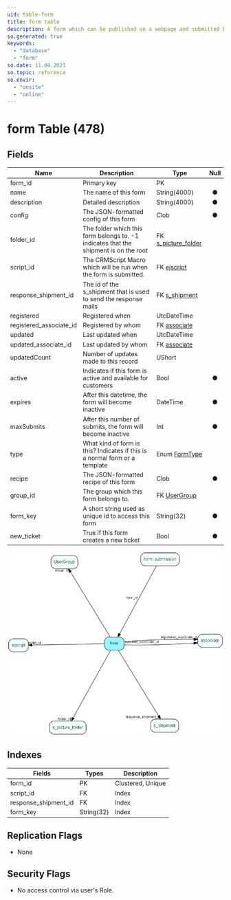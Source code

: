 ```yaml
---
uid: table-form
title: form table
description: A form which can be published on a webpage and submitted by visitors
so.generated: true
keywords:
  - "database"
  - "form"
so.date: 11.04.2021
so.topic: reference
so.envir:
  - "onsite"
  - "online"
---
```


# form Table (478)

## Fields

| Name | Description | Type | Null |
|------|-------------|------|:----:|
|form\_id|Primary key|PK| |
|name|The name of this form|String(4000)|&#x25CF;|
|description|Detailed description|String(4000)|&#x25CF;|
|config|The JSON-formatted config of this form|Clob|&#x25CF;|
|folder\_id|The folder which this form belongs to. -1 indicates that the shipment is on the root|FK [s_picture_folder](s-picture-folder.md)| |
|script\_id|The CRMScript Macro which will be run when the form is submitted.|FK [ejscript](ejscript.md)| |
|response\_shipment\_id|The id of the s_shipment that is used to send the response mails|FK [s_shipment](s-shipment.md)| |
|registered|Registered when|UtcDateTime| |
|registered\_associate\_id|Registered by whom|FK [associate](associate.md)| |
|updated|Last updated when|UtcDateTime| |
|updated\_associate\_id|Last updated by whom|FK [associate](associate.md)| |
|updatedCount|Number of updates made to this record|UShort| |
|active|Indicates if this form is active and available for customers|Bool|&#x25CF;|
|expires|After this datetime, the form will become inactive|DateTime|&#x25CF;|
|maxSubmits|After this number of submits, the form will become inactive|Int|&#x25CF;|
|type|What kind of form is this? Indicates if this is a normal form or a template|Enum [FormType](enums/formtype.md)| |
|recipe|The JSON-formatted recipe of this form|Clob|&#x25CF;|
|group\_id|The group which this form belongs to.|FK [UserGroup](usergroup.md)| |
|form\_key|A short string used as unique id to access this form|String(32)|&#x25CF;|
|new\_ticket|True if this form creates a new ticket|Bool|&#x25CF;|


![form table relationship diagram](./media/form.png)

## Indexes

| Fields | Types | Description |
|--------|-------|-------------|
|form\_id |PK |Clustered, Unique |
|script\_id |FK |Index |
|response\_shipment\_id |FK |Index |
|form\_key |String(32) |Index |

## Replication Flags

* None

## Security Flags

* No access control via user's Role.

